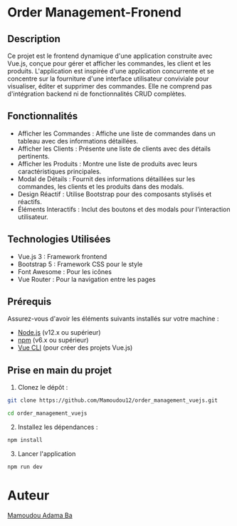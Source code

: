 # Order Management-Fronend
## Description
Ce projet est le frontend dynamique d'une application  construite avec Vue.js, conçue pour gérer et afficher les commandes, les client et les produits. L'application est inspirée d'une application concurrente et se concentre sur la fourniture d'une interface utilisateur conviviale pour visualiser, éditer et supprimer des commandes. Elle ne comprend pas d'intégration backend ni de fonctionnalités CRUD complètes.

## Fonctionnalités
- Afficher les Commandes : Affiche une liste de commandes dans un tableau avec des informations détaillées.
- Afficher les Clients : Présente une liste de clients avec des détails pertinents.
- Afficher les Produits : Montre une liste de produits avec leurs caractéristiques principales.
- Modal de Détails : Fournit des informations détaillées sur les commandes, les clients et les produits dans des modals.
- Design Réactif : Utilise Bootstrap pour des composants stylisés et réactifs.
- Éléments Interactifs : Inclut des boutons et des modals pour l'interaction utilisateur.

## Technologies Utilisées
- Vue.js 3 : Framework frontend
- Bootstrap 5 : Framework CSS pour le style
- Font Awesome : Pour les icônes
- Vue Router : Pour la navigation entre les pages

## Prérequis
Assurez-vous d'avoir les éléments suivants installés sur votre machine :
-  [Node.js]() (v12.x ou supérieur)
- [npm](https://www.npmjs.com/) (v6.x ou supérieur)
- [Vue CLI]() (pour créer des projets Vue.js)

##  Prise en main du projet
1. Clonez le dépôt :
```bash
git clone https://github.com/Mamoudou12/order_management_vuejs.git
```
```bash
cd order_management_vuejs
```
2. Installez les dépendances :
```bash
npm install
```
3. Lancer l'application
```bash
npm run dev
```
# Auteur
[Mamoudou Adama Ba](https://github.com/Mamoudou12)

